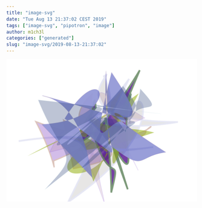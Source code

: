 ```yaml
---
title: "image-svg"
date: "Tue Aug 13 21:37:02 CEST 2019"
tags: ["image-svg", "pipotron", "image"]
author: m1ch3l
categories: ["generated"]
slug: "image-svg/2019-08-13-21:37:02"
---
```


![](image.svg)
